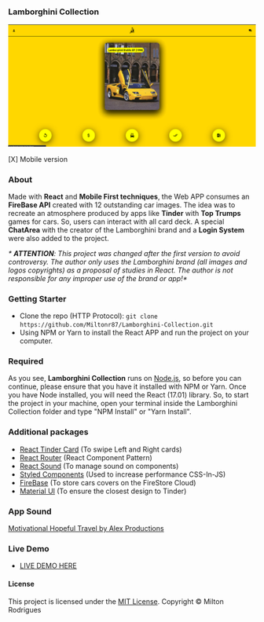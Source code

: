 ### Lamborghini Collection

![Screen Shot](https://github.com/Miltonr87/Lamborghini-Collection/blob/main/lamborghini.png)

[X] Mobile version

### About

Made with **React** and **Mobile First techniques**, the Web APP consumes an **FireBase API** created with 12 outstanding car images. The idea was to recreate an atmosphere produced by apps like **Tinder** with **Top Trumps** games for cars. So, users can interact with all card deck. A special **ChatArea** with the creator of the Lamborghini brand and a **Login System** were also added to the project. 

_* **ATTENTION**: This project was changed after the first version to avoid controversy. The author only uses the Lamborghini brand (all images and logos copyrights) as a proposal of studies in React. The author is not responsible for any improper use of the brand or app!*_

### Getting Starter

- Clone the repo (HTTP Protocol): ```git clone https://github.com/Miltonr87/Lamborghini-Collection.git```
- Using NPM or Yarn to install the React APP and run the project on your computer. 

### Required

As you see, **Lamborghini Collection** runs on [Node.js](https://nodejs.org/), so before you can continue, please ensure that you have it installed with NPM or Yarn. Once you have Node installed, you will need the React (17.01) library. So, to start the project in your machine, open your terminal inside the Lamborghini Collection folder and type "NPM Install" or "Yarn Install".

### Additional packages
- [React Tinder Card](https://github.com/3DJakob/react-tinder-card) (To swipe Left and Right cards)
- [React Router](https://reactrouter.com/) (React Component Pattern)
- [React Sound](https://www.npmjs.com/package/react-sound) (To manage sound on components)
- [Styled Components](https://github.com/styled-components/styled-components) (Used to increase performance CSS-In-JS)
- [FireBase](https://firebase.google.com/) (To store cars covers on the FireStore Cloud)
- [Material UI](https://material-ui.com/pt/) (To ensure the closest design to Tinder)

### App Sound

[Motivational Hopeful Travel by Alex Productions](https://www.free-stock-music.com/alex-productions-motivational-hopeful-travel-home.html)

### Live Demo 

- [LIVE DEMO HERE](lamborghini-collection.vercel.app)

#### License

This project is licensed under the [MIT License](https://magno.mit-license.org/2018). Copyright © Milton Rodrigues
